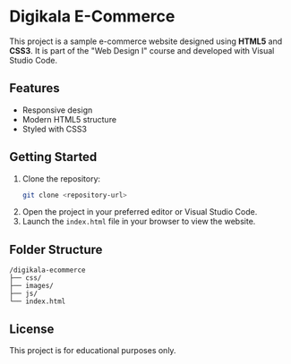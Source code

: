 # Digikala E-Commerce

This project is a sample e-commerce website designed using **HTML5** and **CSS3**. It is part of the "Web Design I" course and developed with Visual Studio Code.

## Features

- Responsive design
- Modern HTML5 structure
- Styled with CSS3

## Getting Started

1. Clone the repository:
   ```bash
   git clone <repository-url>
   ```
2. Open the project in your preferred editor or Visual Studio Code.
3. Launch the `index.html` file in your browser to view the website.

## Folder Structure

```
/digikala-ecommerce
├── css/
├── images/
├── js/
└── index.html
```

## License

This project is for educational purposes only.
